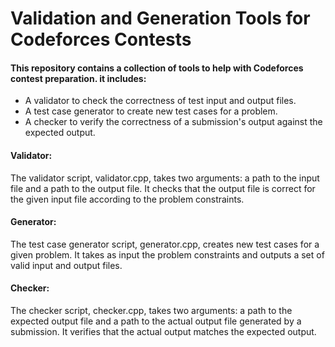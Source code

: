 # Validation and Generation Tools for Codeforces Contests
#### This repository contains a collection of tools to help with Codeforces contest preparation. it includes:

- A validator to check the correctness of test input and output files.
- A test case generator to create new test cases for a problem.
- A checker to verify the correctness of a submission's output against the expected output.

#### Validator:
The validator script, validator.cpp, takes two arguments: a path to the input file and a path to the output file. It checks that the output file is correct for the given input file according to the problem constraints.

#### Generator:
The test case generator script, generator.cpp, creates new test cases for a given problem. It takes as input the problem constraints and outputs a set of valid input and output files.

#### Checker:
The checker script, checker.cpp, takes two arguments: a path to the expected output file and a path to the actual output file generated by a submission. It verifies that the actual output matches the expected output.

